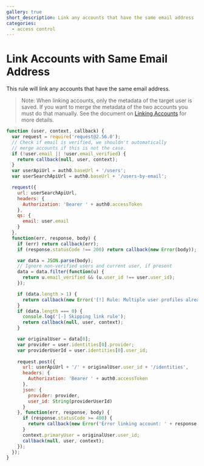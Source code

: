 ```yaml
---
gallery: true
short_description: Link any accounts that have the same email address
categories:
  - access control
---
```


# Link Accounts with Same Email Address
This rule will link any accounts that have the same email address.

> Note: When linking accounts, only the metadata of the target user is saved. If you want to merge the metadata of the two accounts you must do that manually. See the document on [Linking Accounts](https://auth0.com/docs/link-accounts) for more details.

```js
function (user, context, callback) {
  var request = require('request@2.56.0');
  // Check if email is verified, we shouldn't automatically
  // merge accounts if this is not the case.
  if (!user.email || !user.email_verified) {
    return callback(null, user, context);
  }
  var userApiUrl = auth0.baseUrl + '/users';
  var userSearchApiUrl = auth0.baseUrl + '/users-by-email';

  request({
    url: userSearchApiUrl,
    headers: {
      Authorization: 'Bearer ' + auth0.accessToken
    },
    qs: {
      email: user.email
    }
  },
  function(err, response, body) {
    if (err) return callback(err);
    if (response.statusCode !== 200) return callback(new Error(body));

    var data = JSON.parse(body);
    // Ignore non-verified users and current user, if present
    data = data.filter(function(u) {
      return u.email_verified && (u.user_id !== user.user_id);
    });

    if (data.length > 1) {
      return callback(new Error('[!] Rule: Multiple user profiles already exist - cannot select base profile to link with'));
    }
    if (data.length === 0) {
      console.log('[-] Skipping link rule');
      return callback(null, user, context);
    }

    var originalUser = data[0];
    var provider = user.identities[0].provider;
    var providerUserId = user.identities[0].user_id;
    
    request.post({
      url: userApiUrl + '/' + originalUser.user_id + '/identities',
      headers: {
        Authorization: 'Bearer ' + auth0.accessToken
      },
      json: {
        provider: provider,
        user_id: String(providerUserId)
      }
    }, function(err, response, body) {
      if (response.statusCode >= 400) {
        return callback(new Error('Error linking account: ' + response.statusMessage));
      }
      context.primaryUser = originalUser.user_id;
      callback(null, user, context);
    });
  });
}
```
